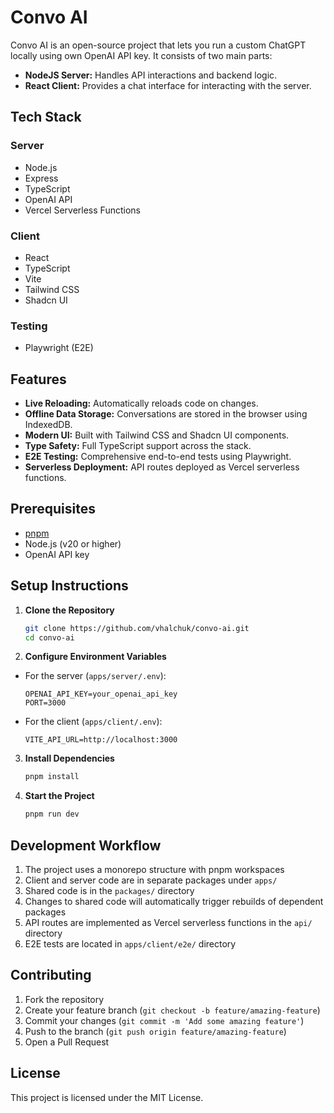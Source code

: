 # Convo AI

Convo AI is an open-source project that lets you run a custom ChatGPT locally using own OpenAI API key. It consists of two main parts:

- **NodeJS Server:** Handles API interactions and backend logic.
- **React Client:** Provides a chat interface for interacting with the server.

## Tech Stack

### Server

- Node.js
- Express
- TypeScript
- OpenAI API
- Vercel Serverless Functions

### Client

- React
- TypeScript
- Vite
- Tailwind CSS
- Shadcn UI

### Testing

- Playwright (E2E)

## Features

- **Live Reloading:** Automatically reloads code on changes.
- **Offline Data Storage:** Conversations are stored in the browser using IndexedDB.
- **Modern UI:** Built with Tailwind CSS and Shadcn UI components.
- **Type Safety:** Full TypeScript support across the stack.
- **E2E Testing:** Comprehensive end-to-end tests using Playwright.
- **Serverless Deployment:** API routes deployed as Vercel serverless functions.

## Prerequisites

- [pnpm](https://pnpm.io/installation)
- Node.js (v20 or higher)
- OpenAI API key

## Setup Instructions

1. **Clone the Repository**

    ```bash
    git clone https://github.com/vhalchuk/convo-ai.git
    cd convo-ai
    ```

2. **Configure Environment Variables**

- For the server (`apps/server/.env`):

    ```
    OPENAI_API_KEY=your_openai_api_key
    PORT=3000
    ```

- For the client (`apps/client/.env`):
    ```
    VITE_API_URL=http://localhost:3000
    ```

3. **Install Dependencies**

    ```bash
    pnpm install
    ```

4. **Start the Project**

    ```bash
    pnpm run dev
    ```

## Development Workflow

1. The project uses a monorepo structure with pnpm workspaces
2. Client and server code are in separate packages under `apps/`
3. Shared code is in the `packages/` directory
4. Changes to shared code will automatically trigger rebuilds of dependent packages
5. API routes are implemented as Vercel serverless functions in the `api/` directory
6. E2E tests are located in `apps/client/e2e/` directory

## Contributing

1. Fork the repository
2. Create your feature branch (`git checkout -b feature/amazing-feature`)
3. Commit your changes (`git commit -m 'Add some amazing feature'`)
4. Push to the branch (`git push origin feature/amazing-feature`)
5. Open a Pull Request

## License

This project is licensed under the MIT License.
